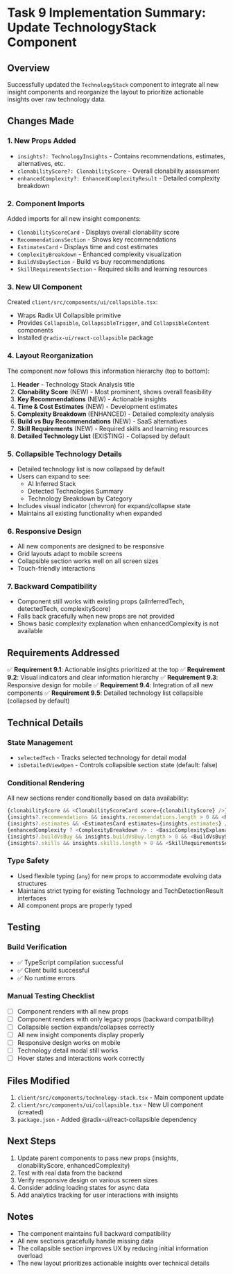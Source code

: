 # Task 9 Implementation Summary: Update TechnologyStack Component

## Overview
Successfully updated the `TechnologyStack` component to integrate all new insight components and reorganize the layout to prioritize actionable insights over raw technology data.

## Changes Made

### 1. New Props Added
- `insights?: TechnologyInsights` - Contains recommendations, estimates, alternatives, etc.
- `clonabilityScore?: ClonabilityScore` - Overall clonability assessment
- `enhancedComplexity?: EnhancedComplexityResult` - Detailed complexity breakdown

### 2. Component Imports
Added imports for all new insight components:
- `ClonabilityScoreCard` - Displays overall clonability score
- `RecommendationsSection` - Shows key recommendations
- `EstimatesCard` - Displays time and cost estimates
- `ComplexityBreakdown` - Enhanced complexity visualization
- `BuildVsBuySection` - Build vs buy recommendations
- `SkillRequirementsSection` - Required skills and learning resources

### 3. New UI Component
Created `client/src/components/ui/collapsible.tsx`:
- Wraps Radix UI Collapsible primitive
- Provides `Collapsible`, `CollapsibleTrigger`, and `CollapsibleContent` components
- Installed `@radix-ui/react-collapsible` package

### 4. Layout Reorganization
The component now follows this information hierarchy (top to bottom):

1. **Header** - Technology Stack Analysis title
2. **Clonability Score** (NEW) - Most prominent, shows overall feasibility
3. **Key Recommendations** (NEW) - Actionable insights
4. **Time & Cost Estimates** (NEW) - Development estimates
5. **Complexity Breakdown** (ENHANCED) - Detailed complexity analysis
6. **Build vs Buy Recommendations** (NEW) - SaaS alternatives
7. **Skill Requirements** (NEW) - Required skills and learning resources
8. **Detailed Technology List** (EXISTING) - Collapsed by default

### 5. Collapsible Technology Details
- Detailed technology list is now collapsed by default
- Users can expand to see:
  - AI Inferred Stack
  - Detected Technologies Summary
  - Technology Breakdown by Category
- Includes visual indicator (chevron) for expand/collapse state
- Maintains all existing functionality when expanded

### 6. Responsive Design
- All new components are designed to be responsive
- Grid layouts adapt to mobile screens
- Collapsible section works well on all screen sizes
- Touch-friendly interactions

### 7. Backward Compatibility
- Component still works with existing props (aiInferredTech, detectedTech, complexityScore)
- Falls back gracefully when new props are not provided
- Shows basic complexity explanation when enhancedComplexity is not available

## Requirements Addressed

✅ **Requirement 9.1**: Actionable insights prioritized at the top
✅ **Requirement 9.2**: Visual indicators and clear information hierarchy
✅ **Requirement 9.3**: Responsive design for mobile
✅ **Requirement 9.4**: Integration of all new components
✅ **Requirement 9.5**: Detailed technology list collapsible (collapsed by default)

## Technical Details

### State Management
- `selectedTech` - Tracks selected technology for detail modal
- `isDetailedViewOpen` - Controls collapsible section state (default: false)

### Conditional Rendering
All new sections render conditionally based on data availability:
```typescript
{clonabilityScore && <ClonabilityScoreCard score={clonabilityScore} />}
{insights?.recommendations && insights.recommendations.length > 0 && <RecommendationsSection />}
{insights?.estimates && <EstimatesCard estimates={insights.estimates} />}
{enhancedComplexity ? <ComplexityBreakdown /> : <BasicComplexityExplanation />}
{insights?.buildVsBuy && insights.buildVsBuy.length > 0 && <BuildVsBuySection />}
{insights?.skills && insights.skills.length > 0 && <SkillRequirementsSection />}
```

### Type Safety
- Used flexible typing (`any`) for new props to accommodate evolving data structures
- Maintains strict typing for existing Technology and TechDetectionResult interfaces
- All component props are properly typed

## Testing

### Build Verification
- ✅ TypeScript compilation successful
- ✅ Client build successful
- ✅ No runtime errors

### Manual Testing Checklist
- [ ] Component renders with all new props
- [ ] Component renders with only legacy props (backward compatibility)
- [ ] Collapsible section expands/collapses correctly
- [ ] All new insight components display properly
- [ ] Responsive design works on mobile
- [ ] Technology detail modal still works
- [ ] Hover states and interactions work correctly

## Files Modified
1. `client/src/components/technology-stack.tsx` - Main component update
2. `client/src/components/ui/collapsible.tsx` - New UI component (created)
3. `package.json` - Added @radix-ui/react-collapsible dependency

## Next Steps
1. Update parent components to pass new props (insights, clonabilityScore, enhancedComplexity)
2. Test with real data from the backend
3. Verify responsive design on various screen sizes
4. Consider adding loading states for async data
5. Add analytics tracking for user interactions with insights

## Notes
- The component maintains full backward compatibility
- All new sections gracefully handle missing data
- The collapsible section improves UX by reducing initial information overload
- The new layout prioritizes actionable insights over technical details
